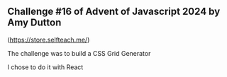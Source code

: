 ## Challenge #16 of Advent of Javascript 2024 by Amy Dutton

(https://store.selfteach.me/)

The challenge was to build a CSS Grid Generator

I chose to do it with React